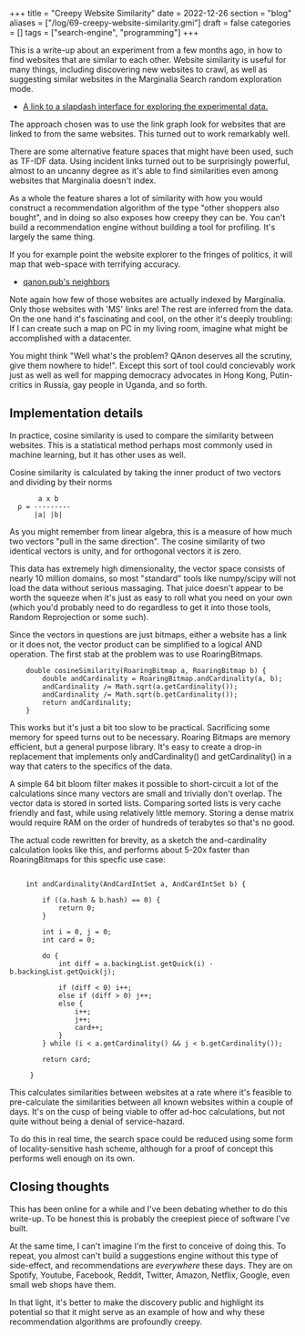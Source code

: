 +++
title = "Creepy Website Similarity"
date = 2022-12-26
section = "blog"
aliases = ["/log/69-creepy-website-similarity.gmi"]
draft = false
categories = []
tags = ["search-engine", "programming"]
+++


This is a write-up about an experiment from a few months ago, in how to find websites that are similar to each other. Website similarity is useful for many things, including discovering new websites to crawl, as well as suggesting similar websites in the Marginalia Search random exploration mode.

* [A link to a slapdash interface for exploring the experimental data.](https://explore2.marginalia.nu/)

The approach chosen was to use the link graph look for websites that are linked to from the same websites. This turned out to work remarkably well. 

There are some alternative feature spaces that might have been used, such as TF-IDF data. Using incident links turned out to be surprisingly powerful, almost to an uncanny degree as it's able to find similarities even among websites that Marginalia doesn't index.

As a whole the feature shares a lot of similarity with how you would construct a recommendation algorithm of the type "other shoppers also bought", and in doing so also exposes how creepy they can be. You can't build a recommendation engine without building a tool for profiling. It's largely the same thing.

If you for example point the website explorer to the fringes of politics, it will map that web-space with terrifying accuracy.

* [qanon.pub's neighbors](https://explore2.marginalia.nu/search?domain=qanon.pub)

Note again how few of those websites are actually indexed by Marginalia. Only those websites with 'MS' links are! The rest are inferred from the data. On the one hand it's fascinating and cool, on the other it's deeply troubling: If I can create such a map on PC in my living room, imagine what might be accomplished with a datacenter.

You might think "Well what's the problem? QAnon deserves all the scrutiny, give them nowhere to hide!". Except this sort of tool could concievably work just as well as well for mapping democracy advocates in Hong Kong, Putin-critics in Russia, gay people in Uganda, and so forth.

## Implementation details

In practice, cosine similarity is used to compare the similarity between websites. This is a statistical method perhaps most commonly used in machine learning, but it has other uses as well. 

Cosine similarity is calculated by taking the inner product of two vectors and dividing by their norms

```
       a x b
  p = --------- 
      |a| |b|
```

As you might remember from linear algebra, this is a measure of how much two vectors "pull in the same direction". The cosine similarity of two identical vectors is unity, and for orthogonal vectors it is zero.

This data has extremely high dimensionality, the vector space consists of nearly 10 million domains, so most "standard" tools like numpy/scipy will not load the data without serious massaging. That juice doesn't appear to be worth the squeeze when it's just as easy to roll what you need on your own (which you'd probably need to do regardless to get it into those tools, Random Reprojection or some such). 

Since the vectors in questions are just bitmaps, either a website has a link or it does not, the vector product can be simplified to a logical AND operation. The first stab at the problem was to use RoaringBitmaps.

```
    double cosineSimilarity(RoaringBitmap a, RoaringBitmap b) {
        double andCardinality = RoaringBitmap.andCardinality(a, b);
        andCardinality /= Math.sqrt(a.getCardinality());
        andCardinality /= Math.sqrt(b.getCardinality());
        return andCardinality;
    }

```

This works but it's just a bit too slow to be practical. Sacrificing some memory for speed turns out to be necessary. Roaring Bitmaps are memory efficient, but a general purpose library. It's easy to create a drop-in replacement that implements only andCardinality() and getCardinality() in a way that caters to the specifics of the data. 

A simple 64 bit bloom filter makes it possible to short-circuit a lot of the calculations since many vectors are small and trivially don't overlap. The vector data is stored in sorted lists. Comparing sorted lists is very cache friendly and fast, while using relatively little memory. Storing a dense matrix would require RAM on the order of hundreds of terabytes so that's no good.

The actual code rewritten for brevity, as a sketch the and-cardinality calculation looks like this, and performs about 5-20x faster than RoaringBitmaps for this specfic use case:

```

    int andCardinality(AndCardIntSet a, AndCardIntSet b) {

        if ((a.hash & b.hash) == 0) {
            return 0;
        }

        int i = 0, j = 0;
        int card = 0;

        do {
            int diff = a.backingList.getQuick(i) - b.backingList.getQuick(j);

            if (diff < 0) i++;
            else if (diff > 0) j++;
            else {
                i++;
                j++;
                card++;
            }
        } while (i < a.getCardinality() && j < b.getCardinality());

        return card;
        
     }

```

This calculates similarities between websites at a rate where it's feasible to pre-calculate the similarities between all known websites within a couple of days. It's on the cusp of being viable to offer ad-hoc calculations, but not quite without being a denial of service-hazard. 

To do this in real time, the search space could be reduced using some form of locality-sensitive hash scheme, although for a proof of concept this performs well enough on its own. 

## Closing thoughts

This has been online for a while and I've been debating whether to do this write-up. To be honest this is probably the creepiest piece of software I've built.  

At the same time, I can't imagine I'm the first to conceive of doing this. To repeat, you almost can't build a suggestions engine without this type of side-effect, and recommendations are *everywhere* these days. They are on Spotify, Youtube, Facebook, Reddit, Twitter, Amazon, Netflix, Google, even small web shops have them. 

In that light, it's better to make the discovery public and highlight its potential so that it might serve as an example of how and why these recommendation algorithms are profoundly creepy. 

